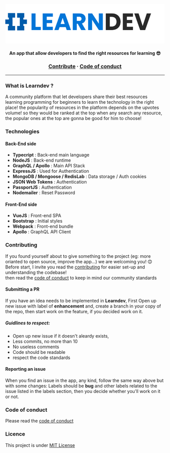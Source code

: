 <br>
<br>
<br>
<p align="center">
  <img src="https://github.com/mouadTaoussi/learndev/blob/main/mercury/src/assets/LogoReadme.svg"/>
</p>

<h4 align="center">
	<strong>An app that allow developers to find the right resources for learning 😎</strong>
</h4>

<h3 align="center">
  <a href="https://github.com/mouadTaoussi/learndev/blob/main/CONTRIBUTING.md">Contribute</a>
  <span> · </span>
  <a href="https://github.com/mouadTaoussi/learndev/blob/main/CODE_OF_CONDUCT.md">Code of conduct</a>
</h3>

---

### What is Learndev ?
A community platform that let developers share their best resources learning programming for beginners to learn the technology in the right place!
the popularity of resources in the platform depends on the upvotes volume! so they would be ranked at the top when any search any resource, the popular ones at the top are gonna be good for him to choose!

### Technologies
#### Back-End side
- **Typecript** : Back-end main language
- **NodeJS** : Back-end runtime
- **GraphQL / Apollo** : Main API Stack
- **ExpressJS** : Used for Authentication
- **MongoDB / Mongoose / RedisLab** : Data storage / Auth cookies
- **JSON Web Tokens** : Authentication
- **PassportJS** : Authentication
- **Nodemailer** : Reset Password

#### Front-End side
- **VueJS** : Front-end SPA
- **Bootstrap** : Initial styles
- **Webpack** : Front-end bundle
- **Apollo** : GraphQL API Client

### Contributing
If you found yourself about to give something to the project (eg: more orianted to open source, improve the app...) we are welcoming you! 😊<br />
Before start, I invite you read the [contributing](https://github.com/mouadTaoussi/learndev/blob/main/CONTRIBUTING.md) for easier set-up and understanding the codebase!<br />
then read the [code of conduct](https://github.com/mouadTaoussi/learndev/blob/main/CODE_OF_CONDUCT.md) to keep in mind our community standards
#### Submitting a PR
If you have an idea needs to be implemented in **Learndev**, First Open up new issue with label of **enhancement** and, create a branch in your copy of the repo, then start work on the feature, if you decided work on it.

##### Guidlines to respect:
- Open up new issue if it doesn't aleardy exists,
- Less commits, no more than 10
- No useless comments
- Code should be readable
- respect the code standards
<!-- - If any similar PR already exists, mention it, -->

#### Reporting an issue
When you find an issue in the app, any kind, follow the same way above but with some changes:
Labels should be **bug** and other labels related to the issue listed in the labels section, then you decide whether you'll work on it or not.

### Code of conduct 
Please read the [code of conduct](https://github.com/mouadTaoussi/learndev/blob/main/CODE_OF_CONDUCT.md)

### Licence
This project is under [MIT License](https://github.com/mouadTaoussi/learndev/blob/main/LICENSE)
